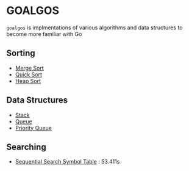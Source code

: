 # GOALGOS
`goalgos` is implmentations of various algorithms and data structures to become more familiar with Go

## Sorting
* [Merge Sort](/sorting/merge/merge.go)
* [Quick Sort](/sorting/quick/quick.go)
* [Heap Sort](/sorting/heap/heap.go)

## Data Structures
* [Stack](/collection/stack/stack.go)
* [Queue](/collection/queue/queue.go)
* [Priority Queue](/collection/pq/pq.go)

## Searching
* [Sequential Search Symbol Table](/searching/seqsearchst/seqsearchst.go) : 53.411s